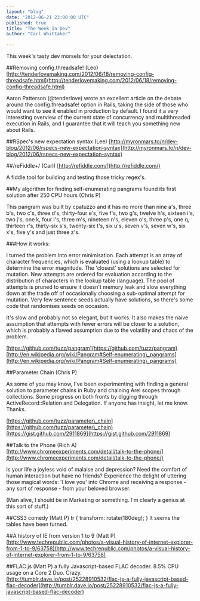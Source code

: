 ```yaml
---
layout: "blog"
date: "2012-06-21 23:00:00 UTC"
published: true
title: "The Week In Dev"
author: "Carl Whittaker"

---
```


This week's tasty dev morsels for your delectation.  ##Removing config.threadsafe! (Leo) [http://tenderlovemaking.com/2012/06/18/removing-config-threadsafe.html](http://tenderlovemaking.com/2012/06/18/removing-config-threadsafe.html)  Aaron Patterson (@tenderlove) wrote an excellent article on the debate around the config.threadsafe! option in Rails, taking the side of those who would want to see it enabled in production by default. I found it a very interesting overview of the current state of concurrency and multithreaded execution in Rails, and I guarantee that it will teach you something new about Rails.  ##RSpec's new expectation syntax (Lee) [http://myronmars.to/n/dev-blog/2012/06/rspecs-new-expectation-syntax](http://myronmars.to/n/dev-blog/2012/06/rspecs-new-expectation-syntax)   ##/reFiddle+/ (Carl) [http://refiddle.com/](http://refiddle.com/)  A fiddle tool for building and testing those tricky regex's.  ##My algorithm for finding self-enumerating pangrams found its first solution after 250 CPU hours (Chris P)  This pangram was built by cpatuzzo and it has no more than nine a's, three b's, two c's, three d's, thirty-four e's, five f's, two g's, twelve h's, sixteen i's, two j's, one k, four l's, three m's, nineteen n's, eleven o's, three p's, one q, thirteen r's, thirty-six s's, twenty-six t's, six u's, seven v's, seven w's, six x's, five y's and just three z's.  ###How it works:  I turned the problem into error minimisation. Each attempt is an array of character frequencies, which is evaluated (using a lookup table) to determine the error magnitude. The 'closest' solutions are selected for mutation. New attempts are ordered for evaluation according to the distribution of characters in the lookup table (language). The pool of attempts is pruned to ensure it doesn't memory leak and slow everything down at the trade off of occasionally choosing a sub-optimal attempt for mutation. Very few sentence seeds actually have solutions, so there's some code that randomises seeds on occasion.  It's slow and probably not so elegant, but it works. It also makes the naive assumption that attempts with fewer errors will be closer to a solution, which is probably a flawed assumption due to the volatility and chaos of the problem.  [https://github.com/tuzz/pangram](https://github.com/tuzz/pangram) [http://en.wikipedia.org/wiki/Pangram#Self-enumerating\_pangrams](http://en.wikipedia.org/wiki/Pangram#Self-enumerating\_pangrams)  ##Parameter Chain (Chris P)  As some of you may know, I've been experimenting with finding a general solution to parameter chains in Ruby and chaining Arel scopes through collections. Some progress on both fronts by digging through ActiveRecord::Relation and Delegation. If anyone has insight, let me know. Thanks.  [https://github.com/tuzz/parameter\_chain](https://github.com/tuzz/parameter\_chain) [https://gist.github.com/2911869](https://gist.github.com/2911869)  ##Talk to the Phone (Rich A) [http://www.chromeexperiments.com/detail/talk-to-the-phone/](http://www.chromeexperiments.com/detail/talk-to-the-phone/)  Is your life a joyless void of malaise and depression? Need the comfort of human interaction but have no friends? Experience the delight of uttering those magical words: 'I love you' into Chrome and receiving a response - any sort of response - from your beloved browser.  (Man alive, I should be in Marketing or something. I'm clearly a genius at this sort of stuff.)  ##CSS3 comedy (Matt P) tr { transform: rotate(180deg); } It seems the tables have been turned.  ##A history of IE from version 1 to 9 (Matt P) [http://www.techrepublic.com/photos/a-visual-history-of-internet-explorer-from-1-to-9/63758](http://www.techrepublic.com/photos/a-visual-history-of-internet-explorer-from-1-to-9/63758)  ##FLAC.js (Matt P) a fully Javascript-based FLAC decoder. 8.5% CPU usage on a Core 2 Duo. Crazy. [http://tumblr.dave.io/post/25228910532/flac-js-a-fully-javascript-based-flac-decoder](http://tumblr.dave.io/post/25228910532/flac-js-a-fully-javascript-based-flac-decoder)


